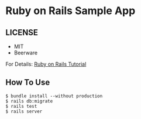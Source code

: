 # Ruby on Rails Sample App

## LICENSE
- MIT
- Beerware

For Details: [Ruby on Rails Tutorial](https://www.railstutorial.org/)

## How To Use

```
$ bundle install --without production
$ rails db:migrate
$ rails test
$ rails server
```
